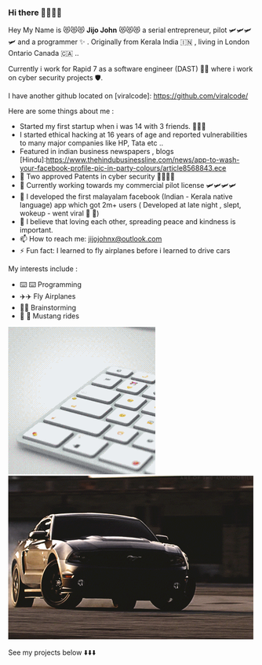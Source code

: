 ### Hi there 👋👋👋👋


Hey My Name is  😻😻😻 **Jijo John** 😻😻😻  a serial entrepreneur, pilot  🛩️🛩️🛩️🛩️ and a programmer ✨ . Originally from Kerala India 🇮🇳 , living in London Ontario Canada 🇨🇦 .. 

Currently i work for Rapid 7 as a software engineer (DAST) 🧑‍💻  where i work on  cyber security projects 🛡️.  

I have another github located on [viralcode]: https://github.com/viralcode/

Here are some things about me : 

- Started my first startup when i was 14 with 3 friends. 🎎🎎🎎
- I started ethical hacking at 16 years of age and  reported vulnerabilities to many major companies like HP, Tata etc .. 
- Featured in indian business newspapers , blogs  
[Hindu]:https://www.thehindubusinessline.com/news/app-to-wash-your-facebook-profile-pic-in-party-colours/article8568843.ece
- 🔭 Two approved Patents in cyber security  🧨🧨🧨🧨
- 🌱 Currently working towards my commercial pilot license 🛩️🛩️🛩️🛩️
- 👯 I developed the first malayalam facebook (Indian - Kerala native language) app which got 2m+ users ( Developed at late night , slept, wokeup  - went viral  🎇  🎇)
- 🤔 I believe that loving each other, spreading peace and kindness is important.
- 📫 How to reach me: jijojohnx@outlook.com
- ⚡ Fun fact:  I learned to fly airplanes before i learned to drive cars


My interests include : 

- ⌨️ ⌨️ Programming 
- ✈️✈️  Fly Airplanes
- 🙏🙏  Brainstorming 
- 🐎 🐎 Mustang rides


![LOL](./gif.gif) ![LOL](./mustang.gif)


See my projects below  ⬇️⬇️⬇️ 
